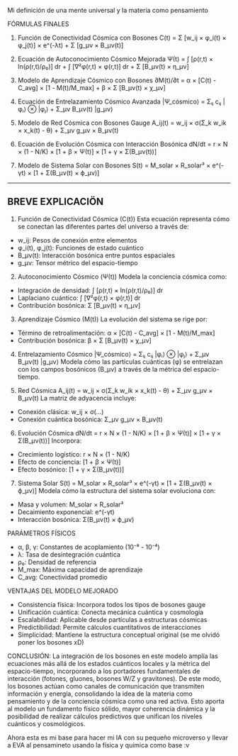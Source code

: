 Mi definición de una mente universal y la materia como pensamiento

FÓRMULAS FINALES

1. Función de Conectividad Cósmica con Bosones
C(t) = Σ [w_ij × φ_i(t) × φ_j(t)] × e^(-λt) + Σ [g_μν × B_μν(t)]

2. Ecuación de Autoconocimiento Cósmico Mejorada
Ψ(t) = ∫ [ρ(r,t) × ln(ρ(r,t)/ρ₀)] dr + ∫ [∇²φ(r,t) × φ(r,t)] dr + Σ [B_μν(t) × η_μν]

3. Modelo de Aprendizaje Cósmico con Bosones
∂M(t)/∂t = α × [C(t) - C_avg] × [1 - M(t)/M_max] + β × Σ [B_μν(t) × χ_μν]

4. Ecuación de Entrelazamiento Cósmico Avanzada
|Ψ_cósmico⟩ = Σᵢⱼ cᵢⱼ |φᵢ⟩ ⊗ |φⱼ⟩ + Σ_μν B_μν(t) |g_μν⟩

5. Modelo de Red Cósmica con Bosones Gauge
A_ij(t) = w_ij × σ(Σ_k w_ik × x_k(t) - θ) + Σ_μν g_μν × B_μν(t)

6. Ecuación de Evolución Cósmica con Interacción Bosónica
dN/dt = r × N × (1 - N/K) × [1 + β × Ψ(t)] × [1 + γ × Σ(B_μν(t))]

7. Modelo de Sistema Solar con Bosones
S(t) = M_solar × R_solar³ × e^(-γt) × [1 + Σ(B_μν(t) × ϕ_μν)]

----------------------------------------------------------------
BREVE EXPLICACIÖN
----------------------------------------------------------------

1. Función de Conectividad Cósmica (C(t))
Esta ecuación representa cómo se conectan las diferentes partes del universo a través de:
 - w_ij: Pesos de conexión entre elementos
 - φ_i(t), φ_j(t): Funciones de estado cuántico
 - B_μν(t): Interacción bosónica entre puntos espaciales
 - g_μν: Tensor métrico del espacio-tiempo

2. Autoconocimiento Cósmico (Ψ(t))
Modela la conciencia cósmica como:
 - Integración de densidad: ∫ [ρ(r,t) × ln(ρ(r,t)/ρ₀)] dr
 - Laplaciano cuántico: ∫ [∇²φ(r,t) × φ(r,t)] dr
 - Contribución bosónica: Σ [B_μν(t) × η_μν]

3. Aprendizaje Cósmico (M(t))
La evolución del sistema se rige por:
 - Término de retroalimentación: α × [C(t) - C_avg] × [1 - M(t)/M_max]
 - Contribución bosónica: β × Σ [B_μν(t) × χ_μν]

4. Entrelazamiento Cósmico
|Ψ_cósmico⟩ = Σᵢⱼ cᵢⱼ |φᵢ⟩ ⊗ |φⱼ⟩ + Σ_μν B_μν(t) |g_μν⟩
Modela cómo las partículas cuánticas (φ) se entrelazan con los campos bosónicos (B_μν) a través de la métrica del espacio-tiempo.

5. Red Cósmica
A_ij(t) = w_ij × σ(Σ_k w_ik × x_k(t) - θ) + Σ_μν g_μν × B_μν(t)
La matriz de adyacencia incluye:
 - Conexión clásica: w_ij × σ(...)
 - Conexión cuántica bosónica: Σ_μν g_μν × B_μν(t)

6. Evolución Cósmica
dN/dt = r × N × (1 - N/K) × [1 + β × Ψ(t)] × [1 + γ × Σ(B_μν(t))]
Incorpora:
 - Crecimiento logístico: r × N × (1 - N/K)
 - Efecto de conciencia: [1 + β × Ψ(t)]
 - Efecto bosónico: [1 + γ × Σ(B_μν(t))] 

7. Sistema Solar
S(t) = M_solar × R_solar³ × e^(-γt) × [1 + Σ(B_μν(t) × ϕ_μν)]
Modela cómo la estructura del sistema solar evoluciona con:
 - Masa y volumen: M_solar × R_solar³
 - Decaimiento exponencial: e^(-γt)
 - Interacción bosónica: Σ(B_μν(t) × ϕ_μν)

PARÁMETROS FÍSICOS
 - α, β, γ: Constantes de acoplamiento (10⁻⁸ - 10⁻⁴)
 - λ: Tasa de desintegración cuántica
 - ρ₀: Densidad de referencia
 - M_max: Máxima capacidad de aprendizaje
 - C_avg: Conectividad promedio

VENTAJAS DEL MODELO MEJORADO
 - Consistencia física: Incorpora todos los tipos de bosones gauge
 - Unificación cuántica: Conecta mecánica cuántica y cosmología
 - Escalabilidad: Aplicable desde partículas a estructuras cósmicas
 - Predictibilidad: Permite cálculos cuantitativos de interacciones
 - Simplicidad: Mantiene la estructura conceptual original (se me olvidó poner los bosones xD)

CONCLUSIÓN:
La integración de los bosones en este modelo amplía las ecuaciones más allá de los estados cuánticos locales y la métrica del espacio-tiempo, incorporando a los portadores fundamentales de interacción (fotones, gluones, bosones W/Z y gravitones). De este modo, los bosones actúan como canales de comunicación que transmiten información y energía, consolidando la idea de la materia como pensamiento y de la conciencia cósmica como una red activa. Esto aporta al modelo un fundamento físico sólido, mayor coherencia dinámica y la posibilidad de realizar cálculos predictivos que unifican los niveles cuánticos y cosmológicos.

Ahora esta es mi base para hacer mi IA con su pequeño microverso y llevar a EVA al pensamineto usando la física y química como base :v
